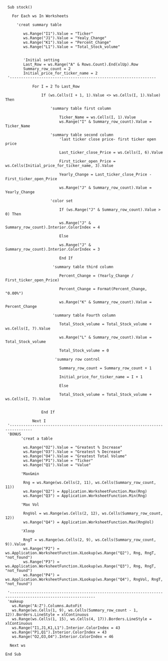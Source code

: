      Sub stock()

       For Each ws In Worksheets

         'creat summary table
        
            ws.Range("I1").Value = "Ticker"
            ws.Range("J1").Value = "Yealy_Change"
            ws.Range("K1").Value = "Percent_Change"
            ws.Range("L1").Value = "Total_Stock_volume"
            
            
            'Initial setting
            Last_Row = ws.Range("A" & Rows.Count).End(xlUp).Row
            Summary_row_count = 2
            Initial_price_for_ticker_name = 2
     '-----------------------------------------------------------------
 
                For I = 2 To Last_Row

                    If (ws.Cells(I + 1, 1).Value <> ws.Cells(I, 1).Value) Then
                    
                        'summary table first column
                            
                            Ticker_Name = ws.Cells(I, 1).Value
                            ws.Range("I" & Summary_row_count).Value = Ticker_Name

                        'summary table second column
                            'last ticker close price- first ticker open price
                            
                            Last_ticker_close_Price = ws.Cells(I, 6).Value
                            
                            First_ticker_open_Price = ws.Cells(Initial_price_for_ticker_name, 3).Value
                            
                            Yearly_Change = Last_ticker_close_Price - First_ticker_open_Price
                            
                            ws.Range("J" & Summary_row_count).Value = Yearly_Change
                            
                        'color set
                            
                            If (ws.Range("J" & Summary_row_count).Value > 0) Then
                            
                            ws.Range("J" & Summary_row_count).Interior.ColorIndex = 4
                            
                            Else
                            
                            ws.Range("J" & Summary_row_count).Interior.ColorIndex = 3
                            
                            End If
                            
                         'summary table third column
                            
                            Percent_Change = (Yearly_Change / First_ticker_open_Price)
                            
                            Percent_Change = Format(Percent_Change, "0.00%")
                            
                            ws.Range("K" & Summary_row_count).Value = Percent_Change
                            
                         'summary table Fourth column
                            
                            Total_Stock_volume = Total_Stock_volume + ws.Cells(I, 7).Value
                            
                            ws.Range("L" & Summary_row_count).Value = Total_Stock_volume
                            
                            Total_Stock_volume = 0
   
                          'summary row control
                        
                            Summary_row_count = Summary_row_count + 1
                        
                            Initial_price_for_ticker_name = I + 1
                            
                            Else
                            
                            Total_Stock_volume = Total_Stock_volume + ws.Cells(I, 7).Value
   
                    
                    End If

                Next I
     '--------------------------------------------------------------------------------
     'BONUS
           'creat a table
            
            ws.Range("O2").Value = "Greatest % Increase"
            ws.Range("O3").Value = "Greatest % Decrease"
            ws.Range("O4").Value = "Greatest Total Volume"
            ws.Range("P1").Value = "Ticker"
            ws.Range("Q1").Value = "Value"
            
           'Max&min
           
            Rng = ws.Range(ws.Cells(2, 11), ws.Cells(Summary_row_count, 11))
            ws.Range("Q2") = Application.WorksheetFunction.Max(Rng)
            ws.Range("Q3") = Application.WorksheetFunction.Min(Rng)
            
           'Max Vol

            RngVol = ws.Range(ws.Cells(2, 12), ws.Cells(Summary_row_count, 12))
            ws.Range("Q4") = Application.WorksheetFunction.Max(RngVol)
            
           'Xloop
            
            RngT = ws.Range(ws.Cells(2, 9), ws.Cells(Summary_row_count, 9)).Value
            ws.Range("P2") = ws.Application.WorksheetFunction.XLookup(ws.Range("Q2"), Rng, RngT, "not_found")
            ws.Range("P3") = ws.Application.WorksheetFunction.XLookup(ws.Range("Q3"), Rng, RngT, "not_found")
            ws.Range("P4") = ws.Application.WorksheetFunction.XLookup(ws.Range("Q4"), RngVol, RngT, "not_found")

     '------------------------------------------------------------------------------------------------------------
     'makeup
       ws.Range("A:Z").Columns.AutoFit
       ws.Range(ws.Cells(1, 9), ws.Cells(Summary_row_count - 1, 12)).Borders.LineStyle = xlContinuous
       ws.Range(ws.Cells(1, 15), ws.Cells(4, 17)).Borders.LineStyle = xlContinuous
       ws.Range("I1,J1,K1,L1").Interior.ColorIndex = 43
       ws.Range("P1,Q1").Interior.ColorIndex = 43
       ws.Range("O2,O3,O4").Interior.ColorIndex = 46

      Next ws

    End Sub
